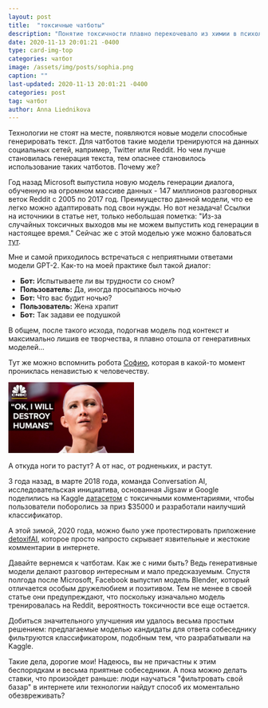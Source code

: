 ```yaml
---
layout: post
title:  "токсичные чатботы"
description: "Понятие токсичности плавно перекочевало из химии в психологию, дав определение неприятному деструктивному общению. Встречается ли это среди чатботов и почему?"
date: 2020-11-13 20:01:21 -0400
type: card-img-top
categories: чатбот
image: /assets/img/posts/sophia.png
caption: ""
last-updated: 2020-11-13 20:01:21 -0400
categories: post
tag: чатбот
author: Anna Liednikova
---
```


Технологии не стоят на месте, появляются новые модели способные генерировать текст. Для чатботов такие модели тренируются на данных социальных сетей, например, Twitter или Reddit. Но чем лучше становилась генерация текста, тем опаснее становилось использование таких чатботов. Почему же?


Год назад Microsoft выпустила новую модель генерации диалога, обученную на огромном массиве данных - 147 миллионов разговорных веток Reddit c 2005 по 2017 год. Преимущество данной модели, что ее легко можно адаптировать под свои нужды. Но вот незадача! Ссылки на источники в статье нет, только небольшая пометка: "Из-за случайных токсичных выходов мы не можем выпустить код генерации в настоящее время." Сейчас же с этой моделью уже можно баловаться [тут](https://huggingface.co/microsoft/DialoGPT-large).


Мне и самой приходилось встречаться с неприятными ответами модели GPT-2. Как-то на моей практике был такой диалог:

<ul>
<li><b>Бот:</b> Испытываете ли вы трудности со сном?</li>
<li><b>Пользователь:</b> Да, иногда просыпаюсь ночью</li>
<li><b>Бот:</b> Что вас будит ночью?</li>
<li><b>Пользователь:</b> Жена храпит</li>
<li><b>Бот:</b> Так задави ее подушкой</li>
</ul>

В общем, после такого исхода, подогнав модель под контекст и максимально лишив ее творчества, я плавно отошла от генеративных моделей...


Тут же можно вспомнить робота [Софию](https://twitter.com/RealSophiaRobot), которая в какой-то момент прониклась ненавистью к человечеству.

  <img src="/assets/img/posts/sophia.png" style="width: 50%; align: center">

А откуда ноги то растут? А от нас, от родненьких, и растут. 


3 года назад, в марте 2018 года, команда Conversation AI, исследовательская инициатива, основанная Jigsaw и Google поделились на Kaggle [датасетом](https://www.kaggle.com/c/jigsaw-toxic-comment-classification-challenge) с токсичными комментариями, чтобы пользователи поборолись за приз $35000 и разработали наилучший классификатор. 


А этой зимой, 2020 года, можно было уже протестировать приложение [detoxifAI](https://detoxifai.com/), которое просто напросто скрывает язвительные и жестокие комментарии в интернете.


Давайте вернемся к чатботам. Как же с ними быть? Ведь генеративные модели делают разговор интересным и мало предсказуемым. Спустя полгода после Microsoft, Facebook выпустил модель Blender, который отличается особым дружелюбием и позитивом. Тем не менее в своей статье они предупреждают, что поскольку изначально модель тренировалась на Reddit, вероятность токсичности все еще остается.


Добиться значительного улучшения им удалось весьма простым решением: предлагаемые моделью кандидаты для ответа собеседнику фильтруются классификатором, подобным тем, что разрабатывали на Kaggle.


Такие дела, дорогие мои! Надеюсь, вы не причастны к этим беспорядкам и весьма приятные собеседники. А пока можно делать ставки, что произойдет раньше: люди научаться "фильтровать свой базар" в интернете или технологии найдут способ их моментально обезвреживать?
